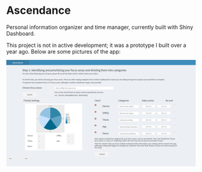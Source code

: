 # Ascendance
Personal information organizer and time manager, currently built with Shiny Dashboard.

This project is not in active development; it was a prototype I built over a year ago. Below are some pictures of the app:

![main](images/main.png)

